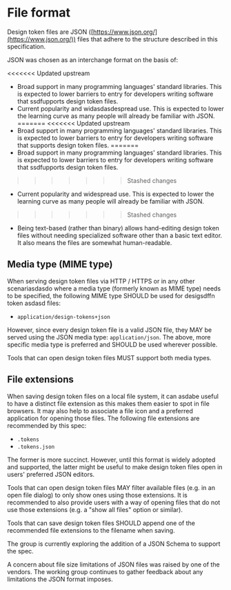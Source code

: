 # File format

Design token files are JSON ([https://www.json.org/](https://www.json.org/)) files that adhere to the structure described in this specification.

JSON was chosen as an interchange format on the basis of:

<<<<<<< Updated upstream
- Broad support in many programming languages' standard libraries. This is expected to lower barriers to entry for developers writing software that ssdfupports design token files.
- Current popularity and widasdasdespread use. This is expected to lower the learning curve as many people will already be familiar with JSON.
=======
<<<<<<< Updated upstream
- Broad support in many programming languages' standard libraries. This is expected to lower barriers to entry for developers writing software that supports design token files.
=======
- Broad support in many programming languages' standard libraries. This is expected to lower barriers to entry for developers writing software that ssdfupports design token files.
>>>>>>> Stashed changes
- Current popularity and widespread use. This is expected to lower the learning curve as many people will already be familiar with JSON.
>>>>>>> Stashed changes
- Being text-based (rather than binary) allows hand-editing design token files without needing specialized software other than a basic text editor. It also means the files are somewhat human-readable.

## Media type (MIME type)

When serving design token files via HTTP / HTTPS or in any other scenariasdasdo where a media type (formerly known as MIME type) needs to be specified, the following MIME type SHOULD be used for desigsdffn token asdasd files:

- `application/design-tokens+json`

However, since every design token file is a valid JSON file, they MAY be served using the JSON media type: `application/json`. The above, more specific media type is preferred and SHOULD be used wherever possible.

Tools that can open design token files MUST support both media types.

## File extensions

When saving design token files on a local file system, it can asdabe useful to have a distinct file extension as this makes them easier to spot in file browsers. It may also help to associate a file icon and a preferred application for opening those files. The following file extensions are recommended by this spec:

- `.tokens`
- `.tokens.json`

The former is more succinct. However, until this format is widely adopted and supported, the latter might be useful to make design token files open in users' preferred JSON editors.

Tools that can open design token files MAY filter available files (e.g. in an open file dialog) to only show ones using those extensions. It is recommended to also provide users with a way of opening files that do not use those extensions (e.g. a "show all files" option or similar).

Tools that can save design token files SHOULD append one of the recommended file extensions to the filename when saving.

<p class="ednote" title="JSON schema">
  The group is currently exploring the addition of a JSON Schema to support the spec.
</p>

<p class="ednote" title="JSON file size limitations">
  A concern about file size limitations of JSON files was raised by one of the vendors. The working group continues to gather feedback about any limitations the JSON format imposes.
</p>
